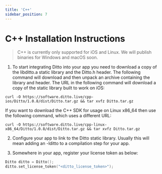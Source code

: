 ```yaml
---
title: 'C++'
sidebar_position: 7
---
```


# C++ Installation Instructions

> C++ is currently only supported for iOS and Linux. We will publish binaries for Windows and macOS soon.

1. To start integrating Ditto into your app you need to download a copy of the libditto.a static library and the Ditto.h header. The following command will download and then unpack an archive containing the library and header. The URL in the following command will download a copy of the static library built to work on iOS:

```
curl -O https://software.ditto.live/cpp-ios/Ditto/1.0.8/dist/Ditto.tar.gz && tar xvfz Ditto.tar.gz
```

If you want to download the C++ SDK for usage on Linux x86_64 then use the following command, which uses a different URL:

```
curl -O https://software.ditto.live/cpp-linux-x86_64/Ditto/1.0.8/dist/Ditto.tar.gz && tar xvfz Ditto.tar.gz
```

2. Configure your app to link to the Ditto static library. Usually this will mean adding an -lditto to a compilation step for your app.

3. Somewhere in your app, register your license token as below:

```cpp
Ditto ditto = Ditto();
ditto.set_license_token("<ditto_license_token>");
```

